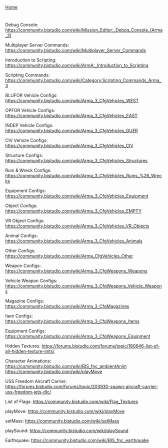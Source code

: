 [Home](readme.md)
# 
Debug Console:
https://community.bistudio.com/wiki/Mission_Editor:_Debug_Console_(Arma_3)

Multiplayer Server Commands:
https://community.bistudio.com/wiki/Multiplayer_Server_Commands

Introduction to Scripting:
https://community.bistudio.com/wiki/ArmA:_Introduction_to_Scripting

Scripting Commands:
https://community.bistudio.com/wiki/Category:Scripting_Commands_Arma_3

BLUFOR Vehicle Configs:
https://community.bistudio.com/wiki/Arma_3_CfgVehicles_WEST

OPFOR Vehicle Configs:
https://community.bistudio.com/wiki/Arma_3_CfgVehicles_EAST

INDEP Vehicle Configs:
https://community.bistudio.com/wiki/Arma_3_CfgVehicles_GUER

CIV Vehicle Configs:
https://community.bistudio.com/wiki/Arma_3_CfgVehicles_CIV

Structure Configs:
https://community.bistudio.com/wiki/Arma_3_CfgVehicles_Structures

Ruin & Wreck Configs:
https://community.bistudio.com/wiki/Arma_3_CfgVehicles_Ruins_%26_Wrecks

Equipment Configs:
https://community.bistudio.com/wiki/Arma_3_CfgVehicles_Equipment

Object Configs:
https://community.bistudio.com/wiki/Arma_3_CfgVehicles_EMPTY

VR Object Configs:
https://community.bistudio.com/wiki/Arma_3_CfgVehicles_VR_Objects

Animal Configs:
https://community.bistudio.com/wiki/Arma_3_CfgVehicles_Animals

Other Configs:
https://community.bistudio.com/wiki/Arma_CfgVehicles_Other

Weapon Configs:
https://community.bistudio.com/wiki/Arma_3_CfgWeapons_Weapons

Vehicle Weapon Configs:
https://community.bistudio.com/wiki/Arma_3_CfgWeapons_Vehicle_Weapons

Magazine Configs:
https://community.bistudio.com/wiki/Arma_3_CfgMagazines

Item Configs:
https://community.bistudio.com/wiki/Arma_3_CfgWeapons_Items

Equipment Configs:
https://community.bistudio.com/wiki/Arma_3_CfgWeapons_Equipment

Hidden Textures:
https://forums.bistudio.com/forums/topic/180646-list-of-all-hidden-texture-inits/

Character Animations:
https://community.bistudio.com/wiki/BIS_fnc_ambientAnim
https://community.bistudio.com/wiki/playMove

USS Freedom Aircraft Carrier:
https://forums.bistudio.com/forums/topic/203930-spawn-aircraft-carrier-uss-freedom-jets-dlc/

List of Flags:
https://community.bistudio.com/wiki/Flag_Textures

playMove:
https://community.bistudio.com/wiki/playMove

setMass:
https://community.bistudio.com/wiki/setMass

playSound:
https://community.bistudio.com/wiki/playSound

Earthquake:
https://community.bistudio.com/wiki/BIS_fnc_earthquake
